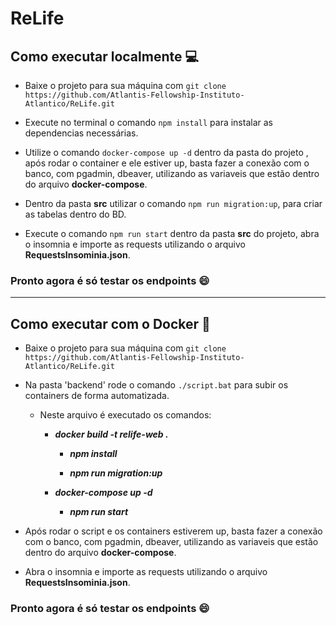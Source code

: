 # ReLife

## Como executar localmente 💻

- Baixe o projeto para sua máquina com `git clone https://github.com/Atlantis-Fellowship-Instituto-Atlantico/ReLife.git`

- Execute no terminal o comando `npm install` para instalar as dependencias necessárias.

- Utilize o comando `docker-compose up -d` dentro da pasta do projeto , após rodar o container e ele estiver up, basta fazer a conexão com o banco, com pgadmin, dbeaver, utilizando as variaveis que estão dentro do arquivo **docker-compose**.

- Dentro da pasta **src** utilizar o comando `npm run migration:up`, para criar as tabelas dentro do BD.

- Execute o comando `npm run start` dentro da pasta **src** do projeto, abra o insomnia e importe as requests utilizando o arquivo **RequestsInsominia.json**.

### Pronto agora é só testar os endpoints 😄
___

## Como executar com o Docker 🐳

- Baixe o projeto para sua máquina com `git clone https://github.com/Atlantis-Fellowship-Instituto-Atlantico/ReLife.git`

- Na pasta 'backend' rode o comando `./script.bat` para subir os containers de forma automatizada.

  - Neste arquivo é executado os comandos: 
  
    - ***docker build -t relife-web .***

      - ***npm install***
    
      - ***npm run migration:up***

    - ***docker-compose up -d***
  
      - ***npm run start***

- Após rodar o script e os containers estiverem up, basta fazer a conexão com o banco, com pgadmin, dbeaver, utilizando as variaveis que estão dentro do arquivo **docker-compose**.

- Abra o insomnia e importe as requests utilizando o arquivo **RequestsInsominia.json**.

### Pronto agora é só testar os endpoints 😄
